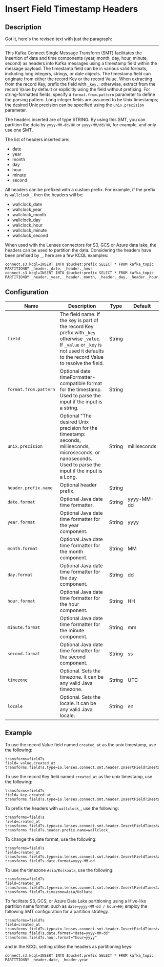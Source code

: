 # Insert Field Timestamp Headers

## Description

Got it, here's the revised text with just the paragraph:

---

This Kafka Connect Single Message Transform (SMT) facilitates the insertion of date and time components (year, month,
day, hour, minute, second) as headers into Kafka messages using a timestamp field within the message payload. The
timestamp field can be in various valid formats, including long integers, strings, or date objects. The timestamp field
can originate from either the record Key or the record Value. When extracting from the record Key, prefix the field
with `_key.`; otherwise, extract from the record Value by default or explicitly using the field without prefixing. For
string-formatted fields, specify a `format.from.pattern` parameter to define the parsing pattern. Long integer fields
are assumed to be Unix timestamps; the desired Unix precision can be specified using the `unix.precision` parameter.

The headers inserted are of type STRING. By using this SMT, you can partition the data by `yyyy-MM-dd/HH`
or `yyyy/MM/dd/HH`, for example, and only use one SMT.

The list of headers inserted are:

* date
* year
* month
* day
* hour
* minute
* second

All headers can be prefixed with a custom prefix. For example, if the prefix is `wallclock_`, then the headers will be:

* wallclock_date
* wallclock_year
* wallclock_month
* wallclock_day
* wallclock_hour
* wallclock_minute
* wallclock_second

When used with the Lenses connectors for S3, GCS or Azure data lake, the headers can be used to partition the data.
Considering the headers have been prefixed by `_`, here are a few KCQL examples:

```
connect.s3.kcql=INSERT INTO $bucket:prefix SELECT * FROM kafka_topic PARTITIONBY _header._date, _header._hour
connect.s3.kcql=INSERT INTO $bucket:prefix SELECT * FROM kafka_topic PARTITIONBY _header._year, _header._month, _header._day, _header._hour
```

## Configuration

| Name                  | Description                                                                                                                                                                         | Type   | Default      |
|-----------------------|-------------------------------------------------------------------------------------------------------------------------------------------------------------------------------------|--------|--------------|
| `field`               | The field name. If the key is part of the record Key prefix with `_key` otherwise `_value`. If `_value` or `_key` is not used it defaults to the record Value to resolve the field. | String |              |
| `format.from.pattern` | Optional date timeFormatter-compatible format for the timestamp. Used to parse the input if the input is a string.                                                                  | String |              |
| `unix.precision`      | Optional "The desired Unix precision for the timestamp: seconds, milliseconds, microseconds, or nanoseconds. Used to parse the input if the input is a Long.                        | String | milliseconds |
| `header.prefix.name`  | Optional header prefix.                                                                                                                                                             | String |              |
| `date.format`         | Optional Java date time formatter.                                                                                                                                                  | String | yyyy-MM-dd   |
| `year.format`         | Optional Java date time formatter for the year component.                                                                                                                           | String | yyyy         |
| `month.format`        | Optional Java date time formatter for the month component.                                                                                                                          | String | MM           |
| `day.format`          | Optional Java date time formatter for the day component.                                                                                                                            | String | dd           |
| `hour.format`         | Optional Java date time formatter for the hour component.                                                                                                                           | String | HH           |
| `minute.format`       | Optional Java date time formatter for the minute component.                                                                                                                         | String | mm           |
| `second.format`       | Optional Java date time formatter for the second component.                                                                                                                         | String | ss           |
| `timezone`            | Optional. Sets the timezone. It can be any valid Java timezone.                                                                                                                     | String | UTC          |
| `locale`              | Optional. Sets the locale. It can be any valid Java locale.                                                                                                                         | String | en           |

## Example

To use the record Value field named `created_at` as the unix timestamp, use the following:

```properties
transforms=fieldTs
field=_value.created_at
transforms.fieldTs.type=io.lenses.connect.smt.header.InsertFieldTimestampHeaders
```

To use the record Key field named `created_at` as the unix timestamp, use the following:

```properties
transforms=fieldTs
field=_key.created_at
transforms.fieldTs.type=io.lenses.connect.smt.header.InsertFieldTimestampHeaders
```

To prefix the headers with `wallclock_`, use the following:

```properties
transforms=fieldTs
field=created_at
transforms.fieldTs.type=io.lenses.connect.smt.header.InsertFieldTimestampHeaders
transforms.fieldTs.header.prefix.name=wallclock_
```

To change the date format, use the following:

```properties
transforms=fieldTs
field=created_at
transforms.fieldTs.type=io.lenses.connect.smt.header.InsertFieldTimestampHeader
transforms.fieldTs.date.format=yyyy-MM-dd
```

To use the timezone `Asia/Kolkoata`, use the following:

```properties
transforms=fieldTs
field=created_at
transforms.fieldTs.type=io.lenses.connect.smt.header.InsertFieldTimestampHeader
transforms.fieldTs.timezone=Asia/Kolkata
```

To facilitate S3, GCS, or Azure Data Lake partitioning using a Hive-like partition name format, such
as `date=yyyy-MM-dd / hour=HH`, employ the following SMT configuration for a partition strategy.

```properties
transforms=fieldTs
field=created_at
transforms.fieldTs.type=io.lenses.connect.smt.header.InsertFieldTimestampHeader    
transforms.fieldTs.date.format="date=yyyy-MM-dd"
transforms.fieldTs.hour.format="hour=yyyy"
```

and in the KCQL setting utilise the headers as partitioning keys:

```properties
connect.s3.kcql=INSERT INTO $bucket:prefix SELECT * FROM kafka_topic PARTITIONBY _header.date, _header.year
```
